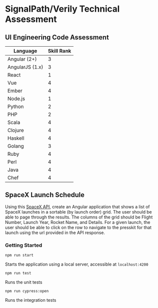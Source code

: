 # SignalPath/Verily Technical Assessment

## UI Engineering Code Assessment

| Language        | Skill Rank |
| --------------- | ---------- |
| Angular (2+)    | 3          |
| AngularJS (1.x) | 3          |
| React           | 1          |
| Vue             | 4          |
| Ember           | 4          |
| Node.js         | 1          |
| Python          | 2          |
| PHP             | 2          |
| Scala           | 4          |
| Clojure         | 4          |
| Haskell         | 4          |
| Golang          | 3          |
| Ruby            | 4          |
| Perl            | 4          |
| Java            | 4          |
| Chef            | 4          |

## SpaceX Launch Schedule

Using this [SpaceX API](https://github.com/r-spacex/SpaceX-API), create an Angular application that shows a list of SpaceX launches in a sortable (by launch order) grid. The user should be able to page through the results. The columns of the grid should be Flight Number, Launch Year, Rocket Name, and Details. For a given launch, the user should be able to click on the row to navigate to the presskit for that launch using the url provided in the API response.

### Getting Started

`npm run start`

Starts the application using a local server, accessible at `localhost:4200`

`npm run test`

Runs the unit tests

`npm run cypress:open`

Runs the integration tests
